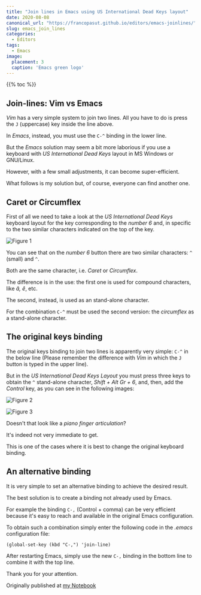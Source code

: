 ```yaml
---
title: "Join lines in Emacs using US International Dead Keys layout"
date: 2020-08-08
canonical_url: "https://francopasut.github.io/editors/emacs-joinlines/"
slug: emacs_join_lines
categories:
  - Editors
tags:
  - Emacs
image:
  placement: 3
  caption: 'Emacs green logo'
---
```


{{% toc %}}


## Join-lines: Vim vs Emacs ##

_Vim_ has a very simple system to join two lines. All you have to do is press the `J` (uppercase) key inside the line above.

In _Emacs_, instead, you must use the `C-^` binding in the lower line.

But the _Emacs_ solution  may seem  a bit more laborious if you use a keyboard with _US International Dead Keys_ layout in MS Windows or GNU/Linux.

However, with a few small adjustments, it can become super-efficient.

What follows is my solution but, of course, everyone can find another one.

## Caret or Circumflex  ##


First of all we need to  take a look at the _US International Dead Keys_ keyboard layout for the  key corresponding to the _number 6_ and,  in specific to the two similar characters indicated on the top of the key.


 ![Figure 1](tasto_6_US.png "The correct character is the one at the top right in the middle square")



You can see that on the _number 6_ button there are two similar characters: `^` (small) and `^`. 

Both are the same character, i.e. _Caret_ or _Circumflex_.

The difference is in the use: the first one is used for compound characters, like _â, ê_, etc.

The second, instead, is used as an stand-alone character.

For the combination `C-^`  must be used the second version: the _circumflex_ as a stand-alone character.


## The original keys binding ##

The original keys binding to join two lines is apparently very simple: `C-^` in the below line (Please remember the difference with _Vim_ in which the `J` button is typed in the upper line).

But in the _US International Dead Keys Layout_ you must press three keys to obtain the `^` stand-alone character, _Shift + Alt Gr + 6_, and, then, add the _Control_ key, as you can see in the following images:



![Figure 2](combinazione_mani.jpg "Like on a piano, side view")


![Figure 3](combinazione_mani2.jpg "Like on a piano, top view")


Doesn't that look like a _piano finger articulation_?


It's indeed not very immediate to get.

This is one of the cases where it is best to change the original keyboard binding.

## An alternative binding ##

It is very simple to set an alternative binding to achieve the desired result.

The best solution is to create a binding not already used by Emacs.

For example the binding  `C-,` (Control + comma) can be very efficient because it's easy to reach and available in the original  Emacs configuration.

To obtain such a combination simply enter the following code in the _.emacs_ configuration file:

``` elisp
(global-set-key (kbd "C-,") 'join-line)
```

After restarting Emacs, simply use the new `C-,` binding in the bottom line to combine it with the top line.

Thank you for your attention.

Originally published at [my Notebook](https://francopasut.github.io/editors/emacs-joinlines/)

